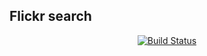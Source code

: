 <h2>Flickr search</h2>

<p align="center">
<a href="https://travis-ci.org/bereczkybalazs/flickr-search"><img src="https://travis-ci.org/bereczkybalazs/flickr-search.svg" alt="Build Status"></a>
</p>
